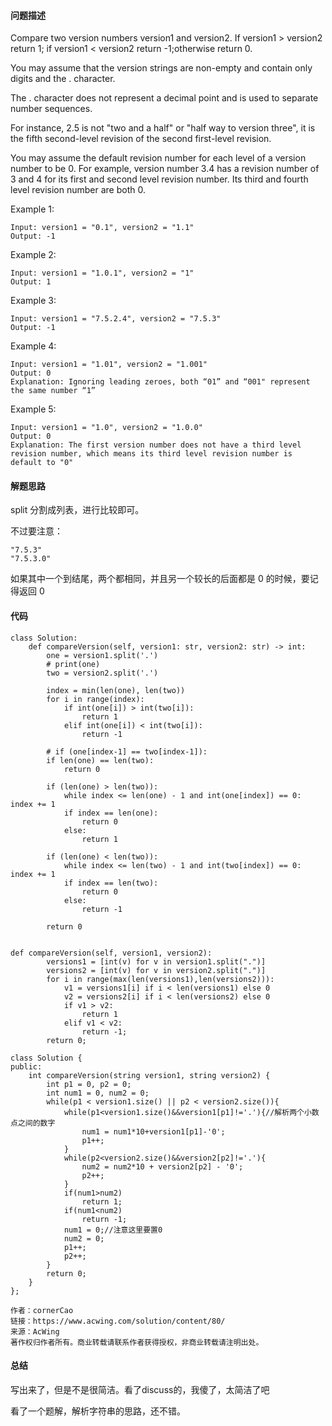 #### 问题描述
Compare two version numbers version1 and version2.
If version1 > version2 return 1; if version1 < version2 return -1;otherwise return 0.

You may assume that the version strings are non-empty and contain only digits and the . character.

The . character does not represent a decimal point and is used to separate number sequences.

For instance, 2.5 is not "two and a half" or "half way to version three", it is the fifth second-level revision of the second first-level revision.

You may assume the default revision number for each level of a version number to be 0. For example, version number 3.4 has a revision number of 3 and 4 for its first and second level revision number. Its third and fourth level revision number are both 0.

Example 1:

    Input: version1 = "0.1", version2 = "1.1"
    Output: -1
Example 2:
    
    Input: version1 = "1.0.1", version2 = "1"
    Output: 1
Example 3:

    Input: version1 = "7.5.2.4", version2 = "7.5.3"
    Output: -1
Example 4:

    Input: version1 = "1.01", version2 = "1.001"
    Output: 0
    Explanation: Ignoring leading zeroes, both “01” and “001" represent the same number “1”
Example 5:

    Input: version1 = "1.0", version2 = "1.0.0"
    Output: 0
    Explanation: The first version number does not have a third level revision number, which means its third level revision number is default to "0"

#### 解题思路
split 分割成列表，进行比较即可。

不过要注意：

    "7.5.3"
    "7.5.3.0"
    
如果其中一个到结尾，两个都相同，并且另一个较长的后面都是 0 的时候，要记得返回 0

#### 代码

    class Solution:
        def compareVersion(self, version1: str, version2: str) -> int:
            one = version1.split('.')
            # print(one)
            two = version2.split('.')
            
            index = min(len(one), len(two))
            for i in range(index):
                if int(one[i]) > int(two[i]):
                    return 1
                elif int(one[i]) < int(two[i]):
                    return -1
                
            # if (one[index-1] == two[index-1]):
            if len(one) == len(two):
                return 0
    
            if (len(one) > len(two)):
                while index <= len(one) - 1 and int(one[index]) == 0: index += 1
                if index == len(one):
                    return 0
                else:
                    return 1
    
            if (len(one) < len(two)):
                while index <= len(two) - 1 and int(two[index]) == 0: index += 1
                if index == len(two):
                    return 0
                else:
                    return -1
                
            return 0
    
    
    def compareVersion(self, version1, version2):
            versions1 = [int(v) for v in version1.split(".")]
            versions2 = [int(v) for v in version2.split(".")]
            for i in range(max(len(versions1),len(versions2))):
                v1 = versions1[i] if i < len(versions1) else 0
                v2 = versions2[i] if i < len(versions2) else 0
                if v1 > v2:
                    return 1
                elif v1 < v2:
                    return -1;
            return 0;                
                
    class Solution {
    public:
        int compareVersion(string version1, string version2) {
            int p1 = 0, p2 = 0;
            int num1 = 0, num2 = 0;
            while(p1 < version1.size() || p2 < version2.size()){
                while(p1<version1.size()&&version1[p1]!='.'){//解析两个小数点之间的数字
                    num1 = num1*10+version1[p1]-'0';
                    p1++;
                }
                while(p2<version2.size()&&version2[p2]!='.'){
                    num2 = num2*10 + version2[p2] - '0';
                    p2++;
                }
                if(num1>num2)
                    return 1;
                if(num1<num2)
                    return -1;
                num1 = 0;//注意这里要置0
                num2 = 0;
                p1++;
                p2++;
            }
            return 0;
        }
    };
    
    作者：cornerCao
    链接：https://www.acwing.com/solution/content/80/
    来源：AcWing
    著作权归作者所有。商业转载请联系作者获得授权，非商业转载请注明出处。
    
#### 总结
写出来了，但是不是很简洁。看了discuss的，我傻了，太简洁了吧

看了一个题解，解析字符串的思路，还不错。